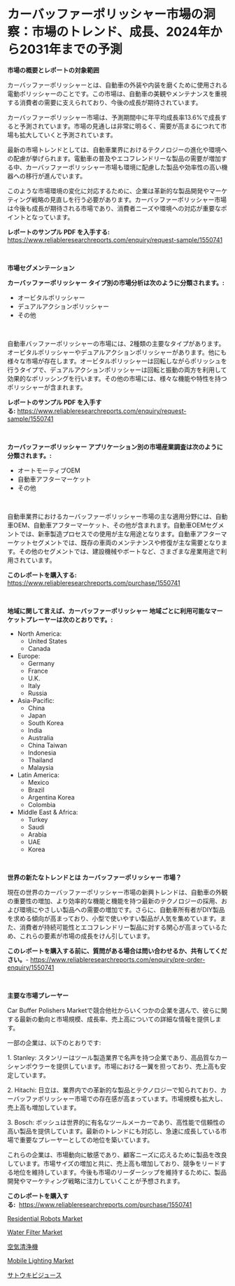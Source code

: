 <p><h1>カーバッファーポリッシャー市場の洞察：市場のトレンド、成長、2024年から2031年までの予測</h1></p><p><strong>市場の概要とレポートの対象範囲</strong></p>
<p><p>カーバッファーポリッシャーとは、自動車の外装や内装を磨くために使用される電動ポリッシャーのことです。この市場は、自動車の美観やメンテナンスを重視する消費者の需要に支えられており、今後の成長が期待されています。</p><p>カーバッファーポリッシャー市場は、予測期間中に年平均成長率13.6%で成長すると予測されています。市場の見通しは非常に明るく、需要が高まるにつれて市場も拡大していくと予測されています。</p><p>最新の市場トレンドとしては、自動車業界におけるテクノロジーの進化や環境への配慮が挙げられます。電動車の普及やエコフレンドリーな製品の需要が増加する中、カーバッファーポリッシャー市場も環境に配慮した製品や効率性の高い機器への移行が進んでいます。</p><p>このような市場環境の変化に対応するために、企業は革新的な製品開発やマーケティング戦略の見直しを行う必要があります。カーバッファーポリッシャー市場は今後も成長が期待される市場であり、消費者ニーズや環境への対応が重要なポイントとなっています。</p></p>
<p><strong>レポートのサンプル PDF を入手する:</strong> <a href="https://www.reliableresearchreports.com/enquiry/request-sample/1550741">https://www.reliableresearchreports.com/enquiry/request-sample/1550741</a></p>
<p>&nbsp;</p>
<p><strong>市場セグメンテーション</strong></p>
<p><strong>カーバッファーポリッシャー タイプ別の市場分析は次のように分類されます。:</strong></p>
<p><ul><li>オービタルポリッシャー</li><li>デュアルアクションポリッシャー</li><li>その他</li></ul></p>
<p>&nbsp;</p>
<p><p>自動車バッファーポリッシャーの市場には、2種類の主要なタイプがあります。オービタルポリッシャーやデュアルアクションポリッシャーがあります。他にも様々な市場が存在します。オービタルポリッシャーは回転しながらポリッシュを行うタイプで、デュアルアクションポリッシャーは回転と振動の両方を利用して効果的なポリッシングを行います。その他の市場には、様々な機能や特性を持つポリッシャーが含まれます。</p></p>
<p><strong>レポートのサンプル PDF を入手する:</strong>&nbsp;<a href="https://www.reliableresearchreports.com/enquiry/request-sample/1550741">https://www.reliableresearchreports.com/enquiry/request-sample/1550741</a></p>
<p>&nbsp;</p>
<p><strong> カーバッファーポリッシャー アプリケーション別の市場産業調査は次のように分類されます。:</strong></p>
<p><ul><li>オートモーティブOEM</li><li>自動車アフターマーケット</li><li>その他</li></ul></p>
<p>&nbsp;</p>
<p><p>自動車業界におけるカーバッファーポリッシャー市場の主な適用分野には、自動車OEM、自動車アフターマーケット、その他が含まれます。自動車OEMセグメントでは、新車製造プロセスでの使用が主な用途となります。自動車アフターマーケットセグメントでは、既存の車両のメンテナンスや修復が主な需要となります。その他のセグメントでは、建設機械やボートなど、さまざまな産業用途で利用されています。</p></p>
<p><strong>このレポートを購入する:</strong>&nbsp; <a href="https://www.reliableresearchreports.com/purchase/1550741">https://www.reliableresearchreports.com/purchase/1550741</a></p>
<p>&nbsp;</p>
<p><strong>地域に関して言えば、カーバッファーポリッシャー 地域ごとに利用可能なマーケットプレーヤーは次のとおりです。:</strong></p>
<p><ul>
    <li>
        North America:
        <ul>
            <li>United States</li>
            <li>Canada</li>
        </ul>
    </li>
    <li>
        Europe:
        <ul>
            <li>Germany</li>
            <li>France</li>
            <li>U.K.</li>
            <li>Italy</li>
            <li>Russia</li>
        </ul>
    </li>
    <li>
        Asia-Pacific:
        <ul>
            <li>China</li>
            <li>Japan</li>
            <li>South Korea</li>
            <li>India</li>
            <li>Australia</li>
            <li>China Taiwan</li>
            <li>Indonesia</li>
            <li>Thailand</li>
            <li>Malaysia</li>
        </ul>
    </li>
    <li>
        Latin America:
        <ul>
            <li>Mexico</li>
            <li>Brazil</li>
            <li>Argentina Korea</li>
            <li>Colombia</li>
        </ul>
    </li>
    <li>
        Middle East & Africa:
        <ul>
            <li>Turkey</li>
            <li>Saudi</li>
            <li>Arabia</li>
            <li>UAE</li>
            <li>Korea</li>
        </ul>
    </li>
    </ul></p>
<p>&nbsp;</p>
<p><strong>世界の新たなトレンドとは カーバッファーポリッシャー 市場？</strong></p>
<p><p>現在の世界のカーバッファーポリッシャー市場の新興トレンドは、自動車の外観の重要性の増加、より効率的な機能と機能を持つ最新のテクノロジーの採用、および環境にやさしい製品への需要の増加です。さらに、自動車所有者がDIY製品を求める傾向が高まっており、小型で使いやすい製品が人気を集めています。また、消費者が持続可能性とエコフレンドリー製品に対する関心が高まっているため、これらの要素が市場の成長をけん引しています。</p></p>
<p><strong>このレポートを購入する前に、質問がある場合は問い合わせるか、共有してください。</strong>- <a href="https://www.reliableresearchreports.com/enquiry/pre-order-enquiry/1550741">https://www.reliableresearchreports.com/enquiry/pre-order-enquiry/1550741</a></p>
<p>&nbsp;</p>
<p><strong>主要な市場プレーヤー</strong></p>
<p><p>Car Buffer Polishers Marketで競合他社からいくつかの企業を選んで、彼らに関する最新の動向と市場規模、成長率、売上高についての詳細な情報を提供します。</p><p>一部の企業は、以下のとおりです:</p><p>1. Stanley: スタンリーはツール製造業界で名声を持つ企業であり、高品質なカーシャンポウラーを提供しています。市場における一翼を担っており、売上高も安定しています。</p><p>2. Hitachi: 日立は、業界内での革新的な製品とテクノロジーで知られており、カーバッファポリッシャー市場での存在感が高まっています。市場規模も拡大し、売上高も増加しています。</p><p>3. Bosch: ボッシュは世界的に有名なツールメーカーであり、高性能で信頼性の高い製品を提供しています。最新のトレンドにも対応し、急速に成長している市場で重要なプレーヤーとしての地位を築いています。</p><p>これらの企業は、市場動向に敏感であり、顧客ニーズに応えるために製品を改良しています。市場サイズの増加と共に、売上高も増加しており、競争をリードする地位を維持しています。今後も市場のリーダーシップを維持するために、製品開発やマーケティング戦略に注力していくことが予想されます。</p></p>
<p><strong>このレポートを購入する:</strong>&nbsp;&nbsp;<a href="https://www.reliableresearchreports.com/purchase/1550741">https://www.reliableresearchreports.com/purchase/1550741</a></p>
<p><p><a href="https://github.com/markusgodoy/Market-Research-Report-List-2/blob/main/residential-robots-market.md">Residential Robots Market</a></p><p><a href="https://issuu.com/reportprime-2/docs/water-filter-market-size-2030.pptx">Water Filter Market</a></p><p><a href="https://medium.com/@gregoriookeefe2023/%E7%A9%BA%E6%B0%97%E6%B8%85%E6%B5%84%E6%A9%9F%E5%B8%82%E5%A0%B4%E8%A6%8F%E6%A8%A1-%E5%B8%82%E5%A0%B4%E5%B1%95%E6%9C%9B%E3%81%8A%E3%82%88%E3%81%B3%E5%B8%82%E5%A0%B4%E4%BA%88%E6%B8%AC-2024%E5%B9%B4%E3%81%8B%E3%82%892031%E5%B9%B4-b202e083170b">空気清浄機</a></p><p><a href="https://github.com/luckyshygirl/Market-Research-Report-List-3/blob/main/mobile-lighting-market.md">Mobile Lighting Market</a></p><p><a href="https://github.com/zjkmgcs938405/Market-Research-Report-List-1/blob/main/32164536771.md">サトウキビジュース</a></p></p>